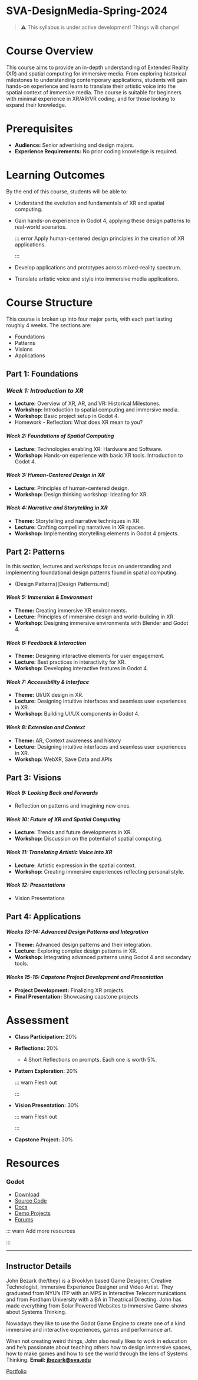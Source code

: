 # SVA-DesignMedia-Spring-2024

> ⚠️ This syllabus is under active development! Things will change!

# **Course Overview**

This course aims to provide an in-depth understanding of Extended Reality (XR) and spatial computing for immersive media. From exploring historical milestones to understanding contemporary applications, students will gain hands-on experience and learn to translate their artistic voice into the spatial context of immersive media. The course is suitable for beginners with minimal experience in XR/AR/VR coding, and for those looking to expand their knowledge.

# **Prerequisites**

- **Audience:** Senior advertising and design majors.
- **Experience Requirements:** No prior coding knowledge is required.

# **Learning Outcomes**

By the end of this course, students will be able to:

- Understand the evolution and fundamentals of XR and spatial computing.
- Gain hands-on experience in Godot 4, applying these design patterns to real-world scenarios.

  ::: error
  Apply human-centered design principles in the creation of XR applications.

  :::
- Develop applications and prototypes across mixed-reality spectrum.
- Translate artistic voice and style into immersive media applications.

# **Course Structure**

This course is broken up into four major parts, with each part lasting roughly 4 weeks. The sections are:

- Foundations
- Patterns
- Visions
- Applications

## Part 1: Foundations

### *Week 1: Introduction to XR*

- **Lecture:** Overview of XR, AR, and VR: Historical Milestones.
- **Workshop:** Introduction to spatial computing and immersive media.
- **Workshop:** Basic project setup in Godot 4.
- Homework - Reflection: What does XR mean to you?

#### *Week 2: Foundations of Spatial Computing*

- **Lecture:** Technologies enabling XR: Hardware and Software.
- **Workshop:** Hands-on experience with basic XR tools. Introduction to Godot 4.

#### *Week 3: Human-Centered Design in XR*

- **Lecture:** Principles of human-centered design.
- **Workshop:** Design thinking workshop: Ideating for XR.

#### *Week 4: Narrative and Storytelling in XR*

- **Theme:** Storytelling and narrative techniques in XR.
- **Lecture:** Crafting compelling narratives in XR spaces.
- **Workshop:** Implementing storytelling elements in Godot 4 projects.

## Part 2: Patterns

In this section, lectures and workshops focus on understanding and implementing foundational design patterns found in spatial computing.

- (Design Patterns)[Design Patterns.md]

#### *Week 5: Immersion & Environment*

- **Theme:** Creating immersive XR environments.
- **Lecture:** Principles of immersive design and world-building in XR.
- **Workshop:** Designing immersive environments with Blender and  Godot 4.

#### *Week 6: Feedback & Interaction*

- **Theme:** Designing interactive elements for user engagement.
- **Lecture:** Best practices in interactivity for XR.
- **Workshop:** Developing interactive features in Godot 4.

#### *Week 7: Accessibility & Interface*

- **Theme:** UI/UX design in XR.
- **Lecture:** Designing intuitive interfaces and seamless user experiences in XR.
- **Workshop:** Building UI/UX components in Godot 4.

#### *Week 8: Extension and Context*

- **Theme:** AR, Context awareness and history
- **Lecture:** Designing intuitive interfaces and seamless user experiences in XR.
- **Workshop:** WebXR, Save Data and APIs

## Part 3: Visions

#### *Week 9: Looking Back and Forwards*

- Reflection on patterns and imagining new ones.

#### *Week 10: Future of XR and Spatial Computing*

- **Lecture:** Trends and future developments in XR.
- **Workshop:** Discussion on the potential of spatial computing.

#### *Week 11: Translating Artistic Voice into XR*

- **Lecture:** Artistic expression in the spatial context.
- **Workshop:** Creating immersive experiences reflecting personal style.

#### *Week 12: Presentations*

- Vision Presentations

## Part 4: Applications

#### *Weeks 13-14: Advanced Design Patterns and Integration*

- **Theme:** Advanced design patterns and their integration.
- **Lecture:** Exploring complex design patterns in XR.
- **Workshop:** Integrating advanced patterns using Godot 4 and secondary tools.

#### *Weeks 15-16: Capstone Project Development and Presentation*

- **Project Development:** Finalizing XR projects.
- **Final Presentation:** Showcasing capstone projects

# **Assessment**

- **Class Participation:** 20%
- **Reflections:** 20%
  - 4 Short Reflections on prompts. Each one is worth 5%.
- **Pattern Exploration:** 20%

  ::: warn
  Flesh out

  :::
- **Vision Presentation:** 30%

  ::: warn
  Flesh out

  :::


- **Capstone Project:** 30%

# **Resources**

### Godot

- [Download](https://godotengine.org/)
- [Source Code](https://github.com/godotengine/godot)
- [Docs](https://docs.godotengine.org/en/stable/)
- [Demo Projects](https://github.com/godotengine/godot-demo-projects)
- [Forums](https://forum.godotengine.org/)

::: warn
Add more resources

:::

---

## **Instructor Details**

John Bezark (he/they) is a Brooklyn based Game Designer, Creative Technologist, Immersive Experience Designer and Video Artist. They graduated from NYU’s ITP with an MPS in Interactive Telecommunications and  from Fordham University with a BA in Theatrical Directing. John has made everything from Solar Powered Websites to Immersive Game-shows about Systems Thinking.

Nowadays they like to use the Godot Game Engine to create one of a kind immersive and interactive experiences, games and performance art.

When not creating weird things, John also really likes to work in education and he’s passionate about teaching others how to design immersive spaces, how to make games and how to see the world through the lens of Systems Thinking.
**Email: jbezark@sva.edu**

[Portfolio](https://johnbezark.info/)